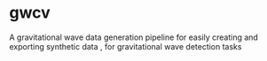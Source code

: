 # gwcv
A gravitational wave data generation pipeline for easily creating and exporting synthetic data , for gravitational wave detection tasks
